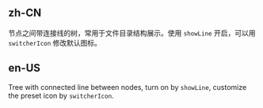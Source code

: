 ## zh-CN

节点之间带连接线的树，常用于文件目录结构展示。使用 `showLine` 开启，可以用 `switcherIcon` 修改默认图标。

## en-US

Tree with connected line between nodes, turn on by `showLine`, customize the preset icon by `switcherIcon`.
